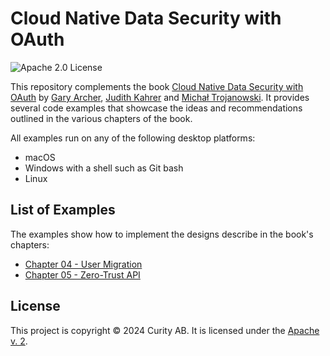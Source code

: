 # Cloud Native Data Security with OAuth

![Apache 2.0 License](https://img.shields.io/github/license/curityio/cloud-native-oauth-security-examples)


This repository complements the book [Cloud Native Data Security with OAuth](https://www.oreilly.com/library/view/cloud-native-data/9781098164874/) by [Gary Archer](https://github.com/gary-archer), [Judith Kahrer](https://github.com/ju-cu) and [Michał Trojanowski](https://github.com/mtrojanowski). It provides several code examples that showcase the ideas and recommendations outlined in the various chapters of the book.

All examples run on any of the following desktop platforms:

- macOS
- Windows with a shell such as Git bash
- Linux

## List of Examples

The examples show how to implement the designs describe in the book's chapters:

- [Chapter 04 - User Migration](chapter-04-scim-user-migration)
- [Chapter 05 - Zero-Trust API](chapter-05-secure-api-development)

## License

This project is copyright &#169; 2024 Curity AB. It is licensed under the [Apache v. 2](LICENSE).
